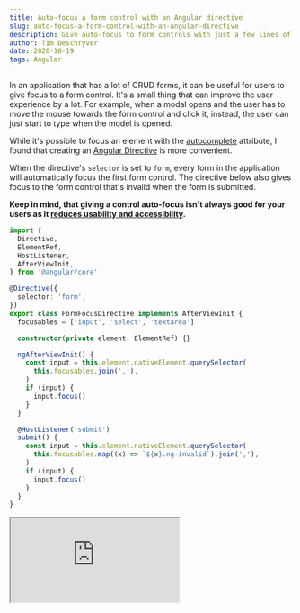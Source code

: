 ```yaml
---
title: Auto-focus a form control with an Angular directive
slug: auto-focus-a-form-control-with-an-angular-directive
description: Give auto-focus to form controls with just a few lines of code
author: Tim Deschryver
date: 2020-10-19
tags: Angular
---
```


In an application that has a lot of CRUD forms, it can be useful for users to give focus to a form control.
It's a small thing that can improve the user experience by a lot.
For example, when a modal opens and the user has to move the mouse towards the form control and click it, instead, the user can just start to type when the model is opened.

While it's possible to focus an element with the [autocomplete](https://developer.mozilla.org/en-US/docs/Web/HTML/Attributes/autocomplete) attribute, I found that creating an [Angular Directive](https://angular.io/guide/attribute-directives) is more convenient.

When the directive's `selector` is set to `form`, every form in the application will automatically focus the first form control.
The directive below also gives focus to the form control that's invalid when the form is submitted.

**Keep in mind, that giving a control auto-focus isn't always good for your users as it [reduces usability and accessibility](https://dequeuniversity.com/rules/axe-linter/1.0/no-autofocus).**

```ts:form-focus.directive.ts
import {
  Directive,
  ElementRef,
  HostListener,
  AfterViewInit,
} from '@angular/core'

@Directive({
  selector: 'form',
})
export class FormFocusDirective implements AfterViewInit {
  focusables = ['input', 'select', 'textarea']

  constructor(private element: ElementRef) {}

  ngAfterViewInit() {
    const input = this.element.nativeElement.querySelector(
      this.focusables.join(','),
    )
    if (input) {
      input.focus()
    }
  }

  @HostListener('submit')
  submit() {
    const input = this.element.nativeElement.querySelector(
      this.focusables.map((x) => `${x}.ng-invalid`).join(','),
    )
    if (input) {
      input.focus()
    }
  }
}
```

<iframe src="https://stackblitz.com/edit/angular-j9pkwh?ctl=1&embed=1&file=src/app/form-focus.directive.ts" title="auto-focus" loading="lazy"></iframe>
